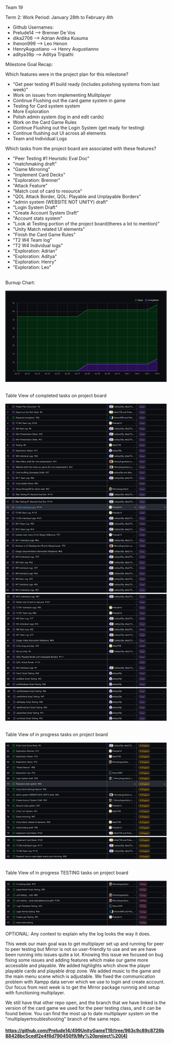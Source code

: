 Team 19

Term 2:
Work Period: January 28th to February 4th
<ul>
<li>Github Usernames:</li>
<li>Prelude14 --> Brenner De Vos</li>
<li>dika2706 --> Adrian Ardika Kusuma</li>
<li>lhenon999 --> Leo Henon</li>
<li>HenryAugustiano --> Henry Augustianno</li>
<li>aditya39p --> Aditya Tripathi</li>
</ul>

Milestone Goal Recap:<br>

Which features were in the project plan for this milestone?
<ul>
<li>"Get peer testing #1 build ready (includes polishing systems from last week)"</li>
<li>Work on issues from implementing Mulitplayer</li>
<li>Continue Flushing out the card game system in game</li>
<li>Testing for Card system system</li>
<li>More Exploration</li>
<li>Polish admin system (log in and edit cards)</li>
<li>Work on the Card Game Rules</li>
<li>Continue Flushing out the Login System (get ready for testing)</li>
<li>Continue flushing out UI across all elements</li>
<li>Team and Individual Logs</li>
</ul>

Which tasks from the project board are associated with these features?
<ul>
<li>"Peer Testing #1 Heuristic Eval Doc"</li>
<li>"matchmaking draft"</li>  
<li>"Game Mirroring"</li>
<li>"Implement Card Decks"</li>
<li>"Exploration: Brenner"</li>
<li>"Attack Feature"</li>
<li>"Match cost of card to resource"</li>
<li>"QOL Attack Border, QOL: Playable and Unplayable Borders"</li>
<li>"admin system (WEBSITE NOT UNITY) draft"</li>
<li>"Login System Draft"</li>
<li>"Create Account System Draft"</li>
<li>"Account stats system"</li>
<li>"Look at Testing portion of the project board(theres a lot to mention)"</li>
<li>"Unity Match related UI elements"</li>
<li>"Finish the Card Game Rules"</li>
<li>"T2 W4 Team log"</li>
<li>"T2 W4 Individual logs"</li>
<li>"Exploration: Adrian"</li>
<li>"Exploration: Aditya"</li>
<li>"Exploration: Henry"</li>
<li>"Exploration: Leo"</li>
</ul>

<br>Burnup Chart:<br><br>
<img src = "log_imgs/burnUpFEB04.PNG"/>

<br>Table View of completed tasks on project board<br><br>
<img src = "log_imgs/compTasksFEB04_P1-1-17.PNG"/>
<img src = "log_imgs/compTasksFEB04_P2-17-33.PNG"/>
<img src = "log_imgs/compTasksFEB04_P3-33-49.PNG"/>
<img src = "log_imgs/compTasksFEB04_P4-49-54.PNG"/>

<br>Table View of in progress tasks on project board<br><br>
<img src = "log_imgs/inProgTasksFEB04_P1-63-79.PNG"/>
<img src = "log_imgs/inProgTasksFEB04_P2-79-82.PNG"/>

<br>Table View of in progress TESTING tasks on project board<br><br>
<img src = "log_imgs/inProgTESTING_FEB04.PNG"/>

OPTIONAL: Any context to explain why the log looks the way it does.
<br><p>This week our main goal was to get multiplayer set up and running for peer to peer testing but Mirror is not so user-friendly to use and we are have been running into issues quite a lot. Knowing this issue we focused on bug fixing some issues and adding features which make our game more accessible and playable. We added highlights which show the player playable cards and playable drop zone. We added music to the game and the main menu scene which is adjustable. We fixed the communication problem with Xampp data server which we use to login and create account. Our focus from next week is to get the Mirror package runnnig and setup with functioning multiplayer.

We still have that other repo open, and the branch that we have linked is the version of the card game we used for the peer testing class, and it can be found below. You can find the most up to date multiplayer system on the "multiplayertroubleshooting" branch of the same repo.</p>

#### https://github.com/Prelude14/499UnityGameT19/tree/963c9c89c8726b88428bc5cedf2e4f6d790450f9/My%20project%20(4)
